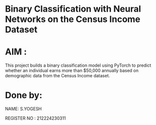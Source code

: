# Binary Classification with Neural Networks on the Census Income Dataset

# AIM :
This project builds a binary classification model using PyTorch to predict whether an individual earns more than $50,000 annually based on demographic data from the Census Income dataset.

# Done by:
NAME: S.YOGESH

REGISTER NO : 212224230311
